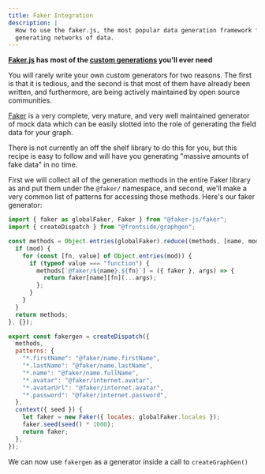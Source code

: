 ```yaml
---
title: Faker Integration
description: |
  How to use the faker.js, the most popular data generation framework for
  generating networks of data.
---
```


**[Faker.js][faker] has most of the [custom generations][custom-generators]
you'll ever need**

You will rarely write your own custom generators for two reasons. The first is
that it is tedious, and the second is that most of them have already been
written, and furthermore, are being actively maintained by open source
communities.

[Faker][faker] is a very complete, very mature, and very well maintained
generator of mock data which can be easily slotted into the role of generating
the field data for your graph.

There is not currently an off the shelf library to do this for you, but this
recipe is easy to follow and will have you generating "massive amounts of fake
data" in no time.

First we will collect all of the generation methods in the entire
Faker library as and put them under the `@faker/` namespace, and
second, we'll make a very common list of patterns for accessing those
methods. Here's our faker generator:

``` javascript
import { faker as globalFaker, Faker } from "@faker-js/faker";
import { createDispatch } from "@frontside/graphgen";

const methods = Object.entries(globalFaker).reduce((methods, [name, mod]) => {
  if (mod) {
    for (const [fn, value] of Object.entries(mod)) {
      if (typeof value === "function") {
        methods[`@faker/${name}.${fn}`] = ({ faker }, args) => {
          return faker[name][fn](...args);
        };
      }
    }
  }
  return methods;
}, {});

export const fakergen = createDispatch({
  methods,
  patterns: {
    "*.firstName": "@faker/name.firstName",
    "*.lastName": "@faker/name.lastName",
    "*.name": "@faker/name.fullName",
    "*.avatar": "@faker/internet.avatar",
    "*.avatarUrl": "@faker/internet.avatar",
    "*.password": "@faker/internet.password",
  },
  context({ seed }) {
    let faker = new Faker({ locales: globalFaker.locales });
    faker.seed(seed() * 1000);
    return faker;
  },
});

```

We can now use `fakergen` as a generator inside a call to `createGraphGen()`

[faker]: http://fakerjs.dev
[custom-generators]: docs/basics/fields#custom-generators
